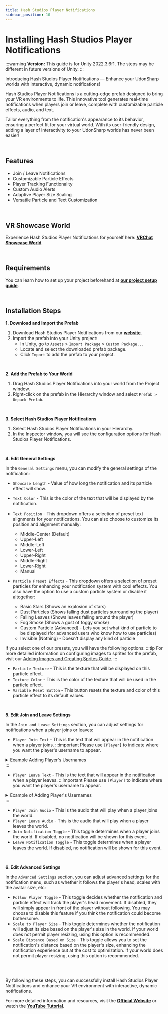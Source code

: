 ```yaml
---
title: Hash Studios Player Notifications
sidebar_position: 10
---
```


# Installing Hash Studios Player Notifications

:::warning
**Version:** This guide is for Unity 2022.3.6f1. The steps may be different in future versions of Unity.
:::

Introducing Hash Studios Player Notifications — Enhance your UdonSharp worlds with interactive, dynamic notifications!

Hash Studios Player Notifications is a cutting-edge prefab designed to bring your VR environments to life. This innovative tool generates real-time notifications when players join or leave, complete with customizable particle effects, audio, and text.

Tailor everything from the notification's appearance to its behavior, ensuring a perfect fit for your virtual world. With its user-friendly design, adding a layer of interactivity to your UdonSharp worlds has never been easier!

<br/>

## Features

- Join / Leave Notifications
- Customizable Particle Effects
- Player Tracking Functionality
- Custom Audio Alerts
- Adaptive Player Size Scaling
- Versatile Particle and Text Customization

<br/>

## VR Showcase World

Experience Hash Studios Player Notifications for yourself here: **[VRChat Showcase World](https://vrchat.com/home/world/wrld_6916c9b9-36d0-4bd0-b17f-2dbe3e0a0803)**

<br/>

## Requirements

You can learn how to set up your project beforehand at **[our project setup guide](/docs/general-concepts/settingupudon)**.

<br/>

## Installation Steps

**1. Download and Import the Prefab**

1. Download Hash Studios Player Notifications from our **[website](https://www.hashstudiosllc.com/hashstudiosplayernotifications)**.
2. Import the prefab into your Unity project:
   - In Unity, go to `Assets` > `Import Package` > `Custom Package...`
   - Locate and select the downloaded prefab package.
   - Click `Import` to add the prefab to your project.

<br/>

**2. Add the Prefab to Your World**

1. Drag Hash Studios Player Notifications into your world from the Project window.
2. Right-click on the prefab in the Hierarchy window and select `Prefab > Unpack Prefab`.

<br/>

**3. Select Hash Studios Player Notifications**

1. Select Hash Studios Player Notifications in your Hierarchy.
2. In the Inspector window, you will see the configuration options for Hash Studios Player Notifications.

<br/>

**4. Edit General Settings**

In the `General Settings` menu, you can modify the general settings of the notification:

- `Showcase Length` - Value of how long the notification and its particle effect will show.
- `Text Color` - This is the color of the text that will be displayed by the notification.
- `Text Position` - This dropdown offers a selection of preset text alignments for your notifications. You can also choose to customize its position and alignment manually:
  - Middle-Center (Default)
  - Upper-Left
  - Middle-Left
  - Lower-Left
  - Upper-Right
  - Middle-Right
  - Lower-Right
  - Manual

- `Particle Preset Effects` - This dropdown offers a selection of preset particles for enhancing your notification system with cool effects. You also have the option to use a custom particle system or disable it altogether:
  - Basic Stars (Shows an explosion of stars)
  - Dust Particles (Shows falling dust particles surrounding the player)
  - Falling Leaves (Shows leaves falling around the player)
  - Fog Smoke (Shows a gust of foggy smoke)
  - Custom Particle (Advanced) - Lets you set what kind of particle to be displayed (for advanced users who know how to use particles)
  - Invisible (Nothing) - Doesn't display any kind of particle

If you select one of our presets, you will have the following options:
:::tip
For more detailed information on configuring images to sprites for the prefab, visit our [Adding Images and Creating Sprites Guide](/DevelopmentDocumentation/docs/general-concepts/unityspriteconversion/).
:::
- `Particle Texture` - This is the texture that will be displayed on this particle effect.
- `Texture Color` - This is the color of the texture that will be used in the particle effect.
- `Variable Reset Button` - This button resets the texture and color of this particle effect to its default values.

<br/>

**5. Edit Join and Leave Settings**

In the `Join and Leave Settings` section, you can adjust settings for notifications when a player joins or leaves:

- `Player Join Text` - This is the text that will appear in the notification when a player joins.
:::important
Please use `[Player]` to indicate where you want the player's username to appear.

<details>
<summary>Example Adding Player's Usernames</summary>

Assuming your player's username is MyName, `[Player] joined the lobby` as the string would look like `MyName joined the lobby`.
</details>
:::

- `Player Leave Text` - This is the text that will appear in the notification when a player leaves.
:::important
Please use `[Player]` to indicate where you want the player's username to appear.

<details>
<summary>Example of Adding Player's Usernames</summary>

Assuming your player's username is MyName, `[Player] left the lobby` as the string would look like `MyName left the lobby`.
</details>
:::

- `Player Join Audio` - This is the audio that will play when a player joins the world.
- `Player Leave Audio` - This is the audio that will play when a player leaves the world.
- `Join Notification Toggle` - This toggle determines when a player joins the world. If disabled, no notification will be shown for this event.
- `Leave Notification Toggle` - This toggle determines when a player leaves the world. If disabled, no notification will be shown for this event.

<br/>

**6. Edit Advanced Settings**

In the `Advanced Settings` section, you can adjust advanced settings for the notification menu, such as whether it follows the player's head, scales with the avatar size, etc:

- `Follow Player Toggle` - This toggle decides whether the notification and particle effect will track the player's head movement. If disabled, they will simply appear in front of the player without following. You may choose to disable this feature if you think the notification could become bothersome.
- `Scale to Player Size` - This toggle determines whether the notification will adjust its size based on the player's size in the world. If your world does not permit player resizing, using this option is recommended.
- `Scale Distance Based on Size` - This toggle allows you to set the notification's distance based on the player's size, enhancing the notification experience but at the cost to optimization. If your world does not permit player resizing, using this option is recommended.

<br/><br/>

By following these steps, you can successfully install Hash Studios Player Notifications and enhance your VR environment with interactive, dynamic notifications.

For more detailed information and resources, visit the **[Official Website](https://www.hashstudiosllc.com/hashstudiosplayernotifications)** or watch the **[YouTube Tutorial](https://youtu.be/O7Unqx10lTs)**.
